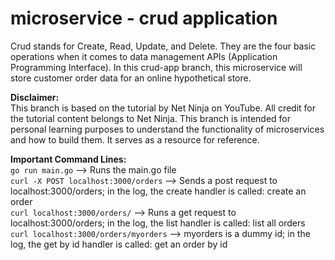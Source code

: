 # microservice - crud application

Crud stands for Create, Read, Update, and Delete.
They are the four basic operations when it comes to data management APIs (Application Programming Interface).
In this crud-app branch, this microservice will store customer order data for an online hypothetical store.

**Disclaimer:** <br />
This branch is based on the tutorial by Net Ninja on YouTube.
All credit for the tutorial content belongs to Net Ninja.
This branch is intended for personal learning purposes to understand the functionality of microservices and how to build them.
It serves as a resource for reference.

**Important Command Lines:** <br />
```go run main.go```
--> Runs the main.go file <br />
```curl -X POST localhost:3000/orders```
--> Sends a post request to localhost:3000/orders; in the log, the create handler is called: create an order <br />
```curl localhost:3000/orders/```
--> Runs a get request to localhost:3000/orders; in the log, the list handler is called: list all orders <br />
```curl localhost:3000/orders/myorders```
--> myorders is a dummy id; in the log, the get by id handler is called: get an order by id <br />

